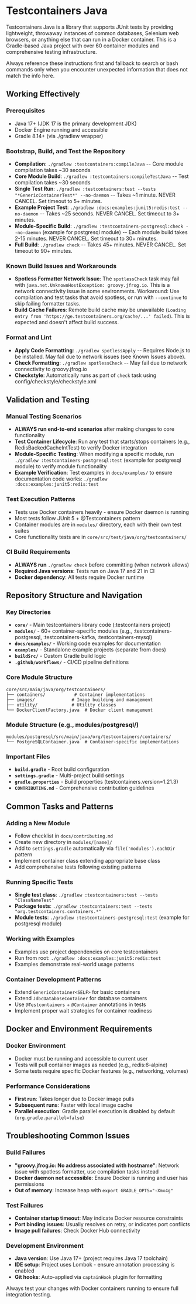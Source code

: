 # Testcontainers Java
Testcontainers Java is a library that supports JUnit tests by providing lightweight, throwaway instances of common databases, Selenium web browsers, or anything else that can run in a Docker container. This is a Gradle-based Java project with over 60 container modules and comprehensive testing infrastructure.

Always reference these instructions first and fallback to search or bash commands only when you encounter unexpected information that does not match the info here.

## Working Effectively

### Prerequisites
- Java 17+ (JDK 17 is the primary development JDK)
- Docker Engine running and accessible
- Gradle 8.14+ (via ./gradlew wrapper)

### Bootstrap, Build, and Test the Repository
- **Compilation**: `./gradlew :testcontainers:compileJava` -- Core module compilation takes ~30 seconds
- **Core Module Build**: `./gradlew :testcontainers:compileTestJava` -- Test compilation takes ~30 seconds  
- **Single Test Run**: `./gradlew :testcontainers:test --tests "*GenericContainerTest*" --no-daemon` -- Takes ~1 minute. NEVER CANCEL. Set timeout to 5+ minutes.
- **Example Project Test**: `./gradlew :docs:examples:junit5:redis:test --no-daemon` -- Takes ~25 seconds. NEVER CANCEL. Set timeout to 3+ minutes.
- **Module-Specific Build**: `./gradlew :testcontainers-postgresql:check --no-daemon` (example for postgresql module) -- Each module build takes 2-15 minutes. NEVER CANCEL. Set timeout to 30+ minutes.
- **Full Build**: `./gradlew check` -- Takes 45+ minutes. NEVER CANCEL. Set timeout to 90+ minutes.

### Known Build Issues and Workarounds
- **Spotless Formatter Network Issue**: The `spotlessCheck` task may fail with `java.net.UnknownHostException: groovy.jfrog.io`. This is a network connectivity issue in some environments. Workaround: Use compilation and test tasks that avoid spotless, or run with `--continue` to skip failing formatter tasks.
- **Build Cache Failures**: Remote build cache may be unavailable (`Loading entry from 'https://ge.testcontainers.org/cache/...' failed`). This is expected and doesn't affect build success.

### Format and Lint
- **Apply Code Formatting**: `./gradlew spotlessApply` -- Requires Node.js to be installed. May fail due to network issues (see Known Issues above).
- **Check Formatting**: `./gradlew spotlessCheck` -- May fail due to network connectivity to groovy.jfrog.io
- **Checkstyle**: Automatically runs as part of `check` task using config/checkstyle/checkstyle.xml

## Validation and Testing

### Manual Testing Scenarios
- **ALWAYS run end-to-end scenarios** after making changes to core functionality
- **Test Container Lifecycle**: Run any test that starts/stops containers (e.g., RedisBackedCacheIntTest) to verify Docker integration
- **Module-Specific Testing**: When modifying a specific module, run `./gradlew :testcontainers-postgresql:test` (example for postgresql module) to verify module functionality
- **Example Verification**: Test examples in `docs/examples/` to ensure documentation code works: `./gradlew :docs:examples:junit5:redis:test`

### Test Execution Patterns
- Tests use Docker containers heavily - ensure Docker daemon is running
- Most tests follow JUnit 5 + @Testcontainers pattern
- Container modules are in `modules/` directory, each with their own test suites
- Core functionality tests are in `core/src/test/java/org/testcontainers/`

### CI Build Requirements
- **ALWAYS run** `./gradlew check` before committing (when network allows)
- **Required Java versions**: Tests run on Java 17 and 21 in CI
- **Docker dependency**: All tests require Docker runtime

## Repository Structure and Navigation

### Key Directories
- **`core/`** - Main testcontainers library code (:testcontainers project)
- **`modules/`** - 60+ container-specific modules (e.g., :testcontainers-postgresql, :testcontainers-kafka, :testcontainers-mysql)
- **`docs/examples/`** - Working code examples for documentation
- **`examples/`** - Standalone example projects (separate from docs)
- **`buildSrc/`** - Custom Gradle build logic
- **`.github/workflows/`** - CI/CD pipeline definitions

### Core Module Structure
```
core/src/main/java/org/testcontainers/
├── containers/           # Container implementations
├── images/              # Image building and management
├── utility/             # Utility classes
└── DockerClientFactory.java  # Docker client management
```

### Module Structure (e.g., modules/postgresql/)
```
modules/postgresql/src/main/java/org/testcontainers/containers/
└── PostgreSQLContainer.java  # Container-specific implementations
```

### Important Files
- **`build.gradle`** - Root build configuration
- **`settings.gradle`** - Multi-project build settings
- **`gradle.properties`** - Build properties (testcontainers.version=1.21.3)
- **`CONTRIBUTING.md`** - Comprehensive contribution guidelines

## Common Tasks and Patterns

### Adding a New Module
- Follow checklist in `docs/contributing.md`
- Create new directory in `modules/[name]/`
- Add to `settings.gradle` automatically via `file('modules').eachDir` pattern
- Implement container class extending appropriate base class
- Add comprehensive tests following existing patterns

### Running Specific Tests
- **Single test class**: `./gradlew :testcontainers:test --tests "ClassNameTest"`
- **Package tests**: `./gradlew :testcontainers:test --tests "org.testcontainers.containers.*"`
- **Module tests**: `./gradlew :testcontainers-postgresql:test` (example for postgresql module)

### Working with Examples
- Examples use project dependencies on core testcontainers
- Run from root: `./gradlew :docs:examples:junit5:redis:test`
- Examples demonstrate real-world usage patterns

### Container Development Patterns
- Extend `GenericContainer<SELF>` for basic containers
- Extend `JdbcDatabaseContainer` for database containers  
- Use `@Testcontainers` + `@Container` annotations in tests
- Implement proper wait strategies for container readiness

## Docker and Environment Requirements

### Docker Environment
- Docker must be running and accessible to current user
- Tests will pull container images as needed (e.g., redis:6-alpine)
- Some tests require specific Docker features (e.g., networking, volumes)

### Performance Considerations
- **First run**: Takes longer due to Docker image pulls
- **Subsequent runs**: Faster with local image cache
- **Parallel execution**: Gradle parallel execution is disabled by default (`org.gradle.parallel=false`)

## Troubleshooting Common Issues

### Build Failures
- **"groovy.jfrog.io: No address associated with hostname"**: Network issue with spotless formatter, use compilation tasks instead
- **Docker daemon not accessible**: Ensure Docker is running and user has permissions
- **Out of memory**: Increase heap with `export GRADLE_OPTS="-Xmx4g"`

### Test Failures
- **Container startup timeout**: May indicate Docker resource constraints
- **Port binding issues**: Usually resolves on retry, or indicates port conflicts
- **Image pull failures**: Check Docker Hub connectivity

### Development Environment
- **Java version**: Use Java 17+ (project requires Java 17 toolchain)
- **IDE setup**: Project uses Lombok - ensure annotation processing is enabled
- **Git hooks**: Auto-applied via `captainHook` plugin for formatting

Always test your changes with Docker containers running to ensure full integration testing.